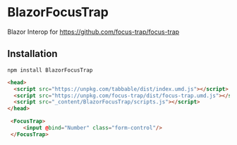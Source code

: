 # BlazorFocusTrap

Blazor Interop for https://github.com/focus-trap/focus-trap

## Installation

```
npm install BlazorFocusTrap
```

```html
<head>
  <script src="https://unpkg.com/tabbable/dist/index.umd.js"></script>
  <script src="https://unpkg.com/focus-trap/dist/focus-trap.umd.js"></script>
  <script src="_content/BlazorFocusTrap/scripts.js"></script>
</head>
```

```html
 <FocusTrap>
     <input @bind="Number" class="form-control"/>
 </FocusTrap>
```
